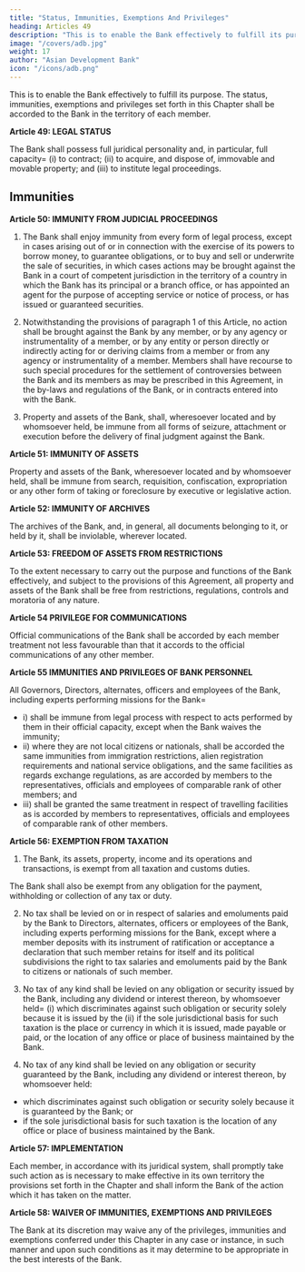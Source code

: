 ```yaml
---
title: "Status, Immunities, Exemptions And Privileges"
heading: Articles 49
description: "This is to enable the Bank effectively to fulfill its purpose. The status, immunities, exemptions and privileges set forth in this Chapter shall be accorded to the Bank in the territory of each member"
image: "/covers/adb.jpg"
weight: 17
author: "Asian Development Bank"
icon: "/icons/adb.png"
---
```




This is to enable the Bank effectively to fulfill its purpose. The status, immunities, exemptions and privileges set forth in this Chapter shall be accorded to the Bank in the
territory of each member.


**Article 49: LEGAL STATUS**

The Bank shall possess full juridical personality and, in particular, full capacity= 
(i) to contract;
(ii) to acquire, and dispose of, immovable and movable property; and
(iii) to institute legal proceedings.


## Immunities 

**Article 50: IMMUNITY FROM JUDICIAL PROCEEDINGS**

1. The Bank shall enjoy immunity from every form of legal process, except in cases arising out of or in connection with the exercise of its powers to borrow money, to guarantee obligations, or to buy and sell or underwrite the sale of securities, in which cases actions may be brought against the Bank in a court of competent jurisdiction in the territory of a country in which the Bank has its principal or a branch office, or has appointed an agent for the purpose of accepting service or notice of process, or has issued or
guaranteed securities.

2. Notwithstanding the provisions of paragraph 1 of this Article, no action shall be brought against the Bank by any member, or by any agency or instrumentality of a member, or by any entity or person directly or indirectly acting for or deriving claims from a member or from any agency or instrumentality of a member. Members shall have recourse to such special procedures for the settlement of controversies between the Bank and its members as may be prescribed in this Agreement, in the by-laws and regulations of the Bank, or in contracts entered into with the Bank.

3. Property and assets of the Bank, shall, wheresoever located and by whomsoever held, be immune from all forms of seizure, attachment or execution before the delivery of final judgment against the Bank.


**Article 51: IMMUNITY OF ASSETS**

Property and assets of the Bank, wheresoever located and by whomsoever held, shall be immune
from search, requisition, confiscation, expropriation or any other form of taking or foreclosure by executive or legislative action.


**Article 52: IMMUNITY OF ARCHIVES**

The archives of the Bank, and, in general, all documents belonging to it, or held by it, shall be inviolable, wherever located.


**Article 53: FREEDOM OF ASSETS FROM RESTRICTIONS**

To the extent necessary to carry out the purpose and functions of the Bank effectively, and subject to the provisions of this Agreement, all property and assets of the Bank shall be free from restrictions,
regulations, controls and moratoria of any nature.


**Article 54 PRIVILEGE FOR COMMUNICATIONS**

Official communications of the Bank shall be accorded by each member treatment not less
favourable than that it accords to the official communications of any other member.


**Article 55 IMMUNITIES AND PRIVILEGES OF BANK PERSONNEL**

All Governors, Directors, alternates, officers and employees of the Bank, including experts
performing missions for the Bank= 
- i) shall be immune from legal process with respect to acts performed by them in their
official capacity, except when the Bank waives the immunity;
- ii) where they are not local citizens or nationals, shall be accorded the same immunities
from immigration restrictions, alien registration requirements and national service
obligations, and the same facilities as regards exchange regulations, as are accorded by
members to the representatives, officials and employees of comparable rank of other
members; and
- iii) shall be granted the same treatment in respect of travelling facilities as is accorded by
members to representatives, officials and employees of comparable rank of other
members.


**Article 56: EXEMPTION FROM TAXATION**

1. The Bank, its assets, property, income and its operations and transactions, is exempt from all taxation and customs duties. 

The Bank shall also be exempt from any obligation for the payment, withholding or collection of any tax or duty.

2. No tax shall be levied on or in respect of salaries and emoluments paid by the Bank to Directors, alternates, officers or employees of the Bank, including experts performing missions for the Bank, except where a member deposits with its instrument of ratification or acceptance a declaration that such member retains for itself and its political subdivisions the right to tax salaries and emoluments paid by the Bank to citizens or nationals of such member.

3. No tax of any kind shall be levied on any obligation or security issued by the Bank, including any dividend or interest thereon, by whomsoever held= (i) which discriminates against such obligation or security solely because it is issued by the
(ii) if the sole jurisdictional basis for such taxation is the place or currency in which it is issued, made payable or paid, or the location of any office or place of business maintained by the Bank.

4. No tax of any kind shall be levied on any obligation or security guaranteed by the Bank, including any dividend or interest thereon, by whomsoever held:

- which discriminates against such obligation or security solely because it is guaranteed by the Bank; or
- if the sole jurisdictional basis for such taxation is the location of any office or place of business maintained by the Bank.


**Article 57: IMPLEMENTATION**

Each member, in accordance with its juridical system, shall promptly take such action as is
necessary to make effective in its own territory the provisions set forth in the Chapter and shall inform the
Bank of the action which it has taken on the matter.



**Article 58: WAIVER OF IMMUNITIES, EXEMPTIONS AND PRIVILEGES**

The Bank at its discretion may waive any of the privileges, immunities and exemptions conferred
under this Chapter in any case or instance, in such manner and upon such conditions as it may determine to
be appropriate in the best interests of the Bank.

